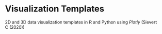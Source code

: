 # Visualization Templates
 2D and 3D data visualization templates in R and Python using _Plotly_ (Sievert C (2020))
 
 
